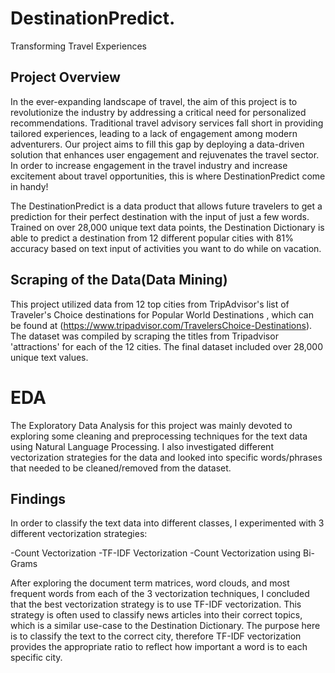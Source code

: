 # DestinationPredict.
Transforming Travel Experiences

## Project Overview
In the ever-expanding landscape of travel, the aim of this project is to revolutionize the industry by addressing a critical need for personalized recommendations. Traditional travel advisory services fall short in providing tailored experiences, leading to a lack of engagement among modern adventurers. Our project aims to fill this gap by deploying a data-driven solution that enhances user engagement and rejuvenates the travel sector. In order to increase engagement in the travel industry and increase excitement about travel opportunities, this is where DestinationPredict come in handy!

The DestinationPredict is a data product that allows future travelers to get a prediction for their perfect destination with the input of just a few words. Trained on over 28,000 unique text data points, the Destination Dictionary is able to predict a destination from 12 different popular cities with 81% accuracy based on text input of activities you want to do while on vacation.

## Scraping of the Data(Data Mining)
This project utilized data from 12 top cities from TripAdvisor's list of Traveler's Choice destinations for Popular World Destinations , which can be found at (https://www.tripadvisor.com/TravelersChoice-Destinations). The dataset was compiled by scraping the titles from Tripadvisor 'attractions' for each of the 12 cities. The final dataset included over 28,000 unique text values.

# EDA

The Exploratory Data Analysis for this project was mainly devoted to exploring some cleaning and preprocessing techniques for the text data using Natural Language Processing. I also investigated different vectorization strategies for the data and looked into specific words/phrases that needed to be cleaned/removed from the dataset.

## Findings
In order to classify the text data into different classes, I experimented with 3 different vectorization strategies:

-Count Vectorization
-TF-IDF Vectorization
-Count Vectorization using Bi-Grams

After exploring the document term matrices, word clouds, and most frequent words from each of the 3 vectorization techniques, I concluded that the best vectorization strategy is to use TF-IDF vectorization. This strategy is often used to classify news articles into their correct topics, which is a similar use-case to the Destination Dictionary. The purpose here is to classify the text to the correct city, therefore TF-IDF vectorization provides the appropriate ratio to reflect how important a word is to each specific city.
